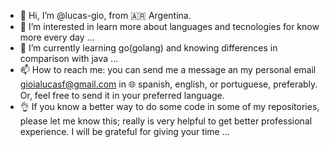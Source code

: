 - 👋 Hi, I’m @lucas-gio, from 🇦🇷 Argentina.
- 👀 I’m interested in learn more about languages and tecnologies for know more every day ...
- 🌱 I’m currently learning go(golang) and knowing differences in comparison with java ...
- 📫 How to reach me: you can send me a message an my personal email gioialucasf@gmail.com in 🌐 spanish, english, or portuguese, preferably. Or, feel free to send it in your preferred language.
- 👌 If you know a better way to do some code in some of my repositories, please let me know this;
  really is very helpful to get better professional experience. I will be grateful for giving your time
...

<!---
lucas-gio/lucas-gio is a ✨ special ✨ repository because its `README.md` (this file) appears on your GitHub profile.
You can click the Preview link to take a look at your changes.
--->

